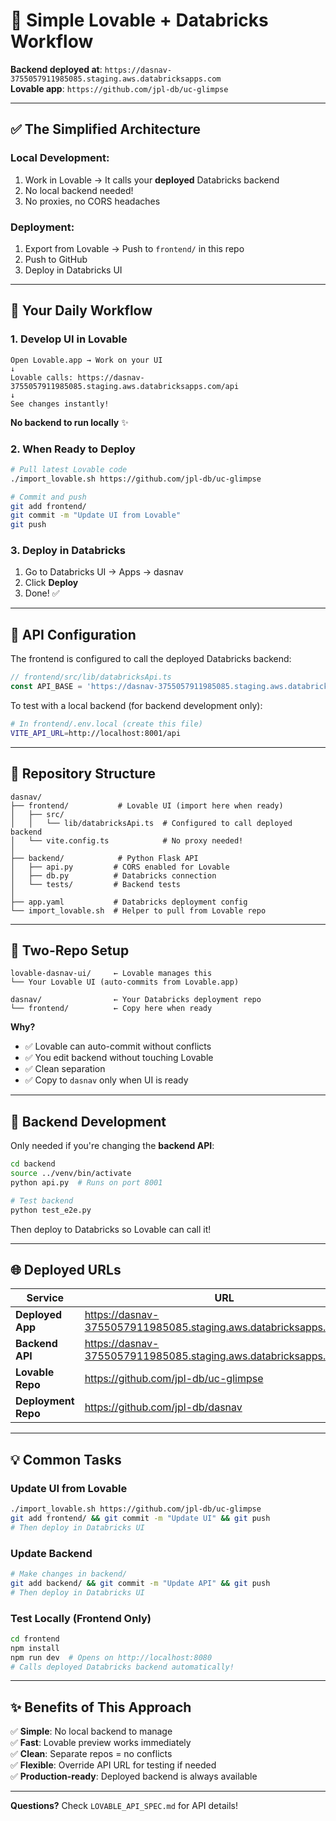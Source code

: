 # 🎯 Simple Lovable + Databricks Workflow

**Backend deployed at**: `https://dasnav-3755057911985085.staging.aws.databricksapps.com`  
**Lovable app**: `https://github.com/jpl-db/uc-glimpse`

---

## ✅ The Simplified Architecture

### **Local Development:**
1. Work in Lovable → It calls your **deployed** Databricks backend
2. No local backend needed!
3. No proxies, no CORS headaches

### **Deployment:**
1. Export from Lovable → Push to `frontend/` in this repo
2. Push to GitHub
3. Deploy in Databricks UI

---

## 🚀 Your Daily Workflow

### **1. Develop UI in Lovable**
```
Open Lovable.app → Work on your UI
↓
Lovable calls: https://dasnav-3755057911985085.staging.aws.databricksapps.com/api
↓
See changes instantly!
```

**No backend to run locally** ✨

### **2. When Ready to Deploy**
```bash
# Pull latest Lovable code
./import_lovable.sh https://github.com/jpl-db/uc-glimpse

# Commit and push
git add frontend/
git commit -m "Update UI from Lovable"
git push
```

### **3. Deploy in Databricks**
1. Go to Databricks UI → Apps → dasnav
2. Click **Deploy**
3. Done! ✅

---

## 🔌 API Configuration

The frontend is configured to call the deployed Databricks backend:

```typescript
// frontend/src/lib/databricksApi.ts
const API_BASE = 'https://dasnav-3755057911985085.staging.aws.databricksapps.com/api';
```

To test with a local backend (for backend development only):
```bash
# In frontend/.env.local (create this file)
VITE_API_URL=http://localhost:8001/api
```

---

## 📁 Repository Structure

```
dasnav/
├── frontend/           # Lovable UI (import here when ready)
│   ├── src/
│   │   └── lib/databricksApi.ts  # Configured to call deployed backend
│   └── vite.config.ts            # No proxy needed!
│
├── backend/            # Python Flask API
│   ├── api.py         # CORS enabled for Lovable
│   ├── db.py          # Databricks connection
│   └── tests/         # Backend tests
│
├── app.yaml           # Databricks deployment config
└── import_lovable.sh  # Helper to pull from Lovable repo
```

---

## 🎨 Two-Repo Setup

```
lovable-dasnav-ui/     ← Lovable manages this
└── Your Lovable UI (auto-commits from Lovable.app)

dasnav/                ← Your Databricks deployment repo  
└── frontend/          ← Copy here when ready
```

**Why?**
- ✅ Lovable can auto-commit without conflicts
- ✅ You edit backend without touching Lovable
- ✅ Clean separation
- ✅ Copy to `dasnav` only when UI is ready

---

## 🔧 Backend Development

Only needed if you're changing the **backend API**:

```bash
cd backend
source ../venv/bin/activate
python api.py  # Runs on port 8001

# Test backend
python test_e2e.py
```

Then deploy to Databricks so Lovable can call it!

---

## 🌐 Deployed URLs

| Service | URL |
|---------|-----|
| **Deployed App** | https://dasnav-3755057911985085.staging.aws.databricksapps.com |
| **Backend API** | https://dasnav-3755057911985085.staging.aws.databricksapps.com/api |
| **Lovable Repo** | https://github.com/jpl-db/uc-glimpse |
| **Deployment Repo** | https://github.com/jpl-db/dasnav |

---

## 💡 Common Tasks

### **Update UI from Lovable**
```bash
./import_lovable.sh https://github.com/jpl-db/uc-glimpse
git add frontend/ && git commit -m "Update UI" && git push
# Then deploy in Databricks UI
```

### **Update Backend**
```bash
# Make changes in backend/
git add backend/ && git commit -m "Update API" && git push
# Then deploy in Databricks UI
```

### **Test Locally (Frontend Only)**
```bash
cd frontend
npm install
npm run dev  # Opens on http://localhost:8080
# Calls deployed Databricks backend automatically!
```

---

## ✨ Benefits of This Approach

✅ **Simple**: No local backend to manage  
✅ **Fast**: Lovable preview works immediately  
✅ **Clean**: Separate repos = no conflicts  
✅ **Flexible**: Override API URL for testing if needed  
✅ **Production-ready**: Deployed backend is always available  

---

**Questions?** Check `LOVABLE_API_SPEC.md` for API details!
